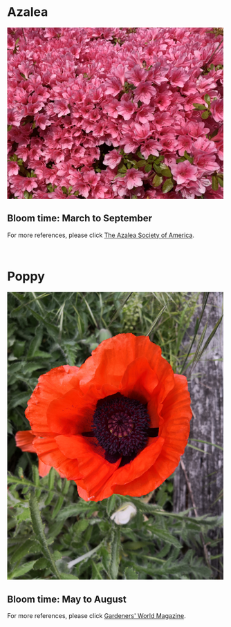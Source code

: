 <h1>Azalea</h1>
<img src="Azalea.jpg" alt="Azalea" width="500">
<h2>Bloom time: March to September</h2>
<p>For more references, please click <a href="https://www.azaleas.org/azalea-basics/">The Azalea Society of America</a>.</p>
<br/>
<h1>Poppy</h1>
<img src="Poppy.jpg" alt="Poppy" width="500">
<h2>Bloom time: May to August</h2>
<p>For more references, please click <a href="https://www.gardenersworld.com/how-to/grow-plants/how-to-grow-poppies/">Gardeners' World Magazine</a>.</p>
